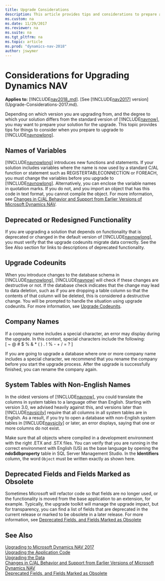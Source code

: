 ```yaml
---
title: Upgrade Considerations
description: This article provides tips and considerations to prepare a solution when you are planning to upgrade Microsoft Dynamics NAV.
ms.custom: na
ms.date: 11/29/2017
ms.reviewer: na
ms.suite: na
ms.tgt_pltfrm: na
ms.topic: article
ms.prod: "dynamics-nav-2018"
author: jswymer
---
```

# Considerations for Upgrading Dynamics NAV

**Applies to:** [!INCLUDE[nav2018_md](../developer/nav2018_md.md)]. [See [!INCLUDE[nav2017](../developer/nav2017.md)] version](Upgrade-Considerations-2017.md).

Depending on which version you are upgrading from, and the degree to which your solution differs from the standard version of [!INCLUDE[navnow](../developer/navnow_md.md)], you may want to prepare your solution for the upgrade. This topic provides tips for things to consider when you prepare to upgrade to [!INCLUDE[navnowlong](../developer/navnowlong_md.md)].  

## Names of Variables  
 [!INCLUDE[navnowlong](../developer/navnowlong_md.md)] introduces new functions and statements. If your solution includes variables where the name is now used by a standard C/AL function or statement such as REGISTERTABLECONNECTION or FOREACH, you must change the variables before you upgrade to [!INCLUDE[navnowlong](../developer/navnowlong_md.md)]. Alternatively, you can enclose the variable names in quotation marks. If you do not, and you import an object that has this code in text format, you cannot compile the object. For more information, see [Changes in C/AL Behavior and Support from Earlier Versions of Microsoft Dynamics NAV](Changes-in-C-AL-Behavior-and-Support-from-Earlier-Versions-of-Microsoft-Dynamics-NAV.md).  

## Deprecated or Redesigned Functionality  
 If you are upgrading a solution that depends on functionality that is deprecated or changed in the default version of [!INCLUDE[navnowlong](../developer/navnowlong_md.md)], you must verify that the upgrade codeunits migrate data correctly. See the See Also section for links to descriptions of deprecated functionality.

## Upgrade Codeunits  
 When you introduce changes to the database schema in [!INCLUDE[navnowlong](../developer/navnowlong_md.md)], [!INCLUDE[navnow](../developer/navnow_md.md)] will check if these changes are destructive or not. If the database check indicates that the change may lead to data deletion, such as if you are dropping a table column so that the contents of that column will be deleted, this is considered a destructive change. You will be prompted to handle the situation using upgrade codeunits. For more information, see [Upgrade Codeunits](Upgrade-Codeunits.md).  

## Company Names  
 If a company name includes a special character, an error may display during the upgrade. In this context, special characters include the following:   
\[ ~ @ \# $ % & \* \( \) . \! % - + / = ? \]  

 If you are going to upgrade a database where one or more company name includes a special character, we recommend that you rename the company before you start the upgrade process. After the upgrade is successfully finished, you can rename the company again.  

## System Tables with Non-English Names  
 In the oldest versions of [!INCLUDE[navnow](../developer/navnow_md.md)], you could translate the columns in system tables to a language other than English. Starting with version 3.0, we advised heavily against this, and versions later than [!INCLUDE[navsicily](../developer/navsicily_md.md)] require that all columns in all system tables are in English. As a result, if you try to open a database with non-English system tables in [!INCLUDE[navsicily](../developer/navsicily_md.md)] or later, an error displays, saying that one or more columns do not exist.  

 Make sure that all objects where compiled in a development environment with the right .ETX and .STX files. You can verify that you are running in the correct environment with English \(US\) as the base language by opening the **ndo$dbproperty** table in SQL Server Management Studio. In the **Identifiers** column, the word `Object` must be written exactly as shown here.  

## Deprecated Fields and Fields Marked as Obsolete
Sometimes Microsoft will refactor code so that fields are no longer used, or the functionality is moved from the base application to an extension, for example. Typically, the upgrade toolkit will manage the upgrade impact, but for transparency, you can find a list of fields that are deprecated in the current release or marked to be obsolete in a later release. For more information, see [Deprecated Fields, and Fields Marked as Obsolete](deprecated-fields.md)

## See Also  
[Upgrading to Microsoft Dynamics NAV 2017](Upgrading-to-Microsoft-Dynamics-NAV-2017.md)   
[Upgrading the Application Code](Upgrading-the-Application-Code.md)   
[Upgrading the Data](Upgrading-the-Data.md)   
[Changes in C/AL Behavior and Support from Earlier Versions of Microsoft Dynamics NAV](Changes-in-C-AL-Behavior-and-Support-from-Earlier-Versions-of-Microsoft-Dynamics-NAV.md)   
[Deprecated Fields, and Fields Marked as Obsolete](deprecated-fields.md)  
